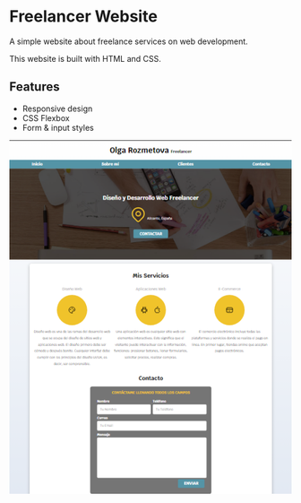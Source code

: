 # Freelancer Website

A simple website about freelance services on web development.

This website is built with HTML and CSS.

## Features

- Responsive design
- CSS Flexbox
- Form & input styles

<img src="src/img/screen.png" />
